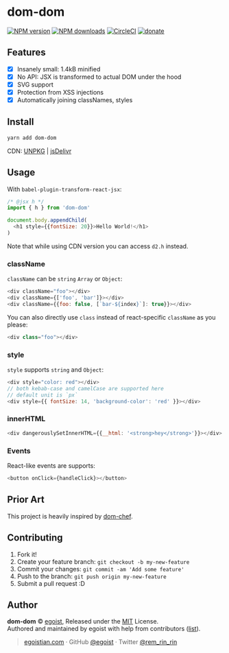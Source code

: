 # dom-dom

[![NPM version](https://img.shields.io/npm/v/dom-dom.svg?style=flat)](https://npmjs.com/package/dom-dom) [![NPM downloads](https://img.shields.io/npm/dm/dom-dom.svg?style=flat)](https://npmjs.com/package/dom-dom) [![CircleCI](https://circleci.com/gh/egoist/dom-dom/tree/master.svg?style=shield&circle-token=1b6201de2b133f5b995fe2730a24b497768d85c6)](https://circleci.com/gh/egoist/dom-dom/tree/master)  [![donate](https://img.shields.io/badge/$-donate-ff69b4.svg?maxAge=2592000&style=flat)](https://github.com/egoist/donate)

## Features

- [x] Insanely small: 1.4kB minified
- [x] No API: JSX is transformed to actual DOM under the hood
- [x] SVG support
- [x] Protection from XSS injections
- [x] Automatically joining classNames, styles

## Install

```bash
yarn add dom-dom
```

CDN: [UNPKG](https://unpkg.com/dom-dom/dist/) | [jsDelivr](https://cdn.jsdelivr.net/npm/dom-dom/dist/)

## Usage

With `babel-plugin-transform-react-jsx`:

```js
/* @jsx h */
import { h } from 'dom-dom'

document.body.appendChild(
  <h1 style={{fontSize: 20}}>Hello World!</h1>
)
```

Note that while using CDN version you can access `d2.h` instead.

### className

`className` can be `string` `Array` or `Object`:

```js
<div className="foo"></div>
<div className={['foo', 'bar']}></div>
<div className={{foo: false, [`bar-${index}`]: true}}></div>
```

You can also directly use `class` instead of react-specific `className` as you please:

```js
<div class="foo"></div>
```

### style

`style` supports `string` and `Object`:

```js
<div style="color: red"></div>
// both kebab-case and camelCase are supported here
// default unit is `px`
<div style={{ fontSize: 14, 'background-color': 'red' }}></div>
```

### innerHTML

```js
<div dangerouslySetInnerHTML={{__html: '<strong>hey</strong>'}}></div>
```

### Events

React-like events are supports:

```js
<button onClick={handleClick}></button>
```

## Prior Art

This project is heavily inspired by [dom-chef](https://github.com/vadimdemedes/dom-chef).

## Contributing

1. Fork it!
2. Create your feature branch: `git checkout -b my-new-feature`
3. Commit your changes: `git commit -am 'Add some feature'`
4. Push to the branch: `git push origin my-new-feature`
5. Submit a pull request :D


## Author

**dom-dom** © [egoist](https://github.com/egoist), Released under the [MIT](./LICENSE) License.<br>
Authored and maintained by egoist with help from contributors ([list](https://github.com/egoist/dom-dom/contributors)).

> [egoistian.com](https://egoistian.com) · GitHub [@egoist](https://github.com/egoist) · Twitter [@rem_rin_rin](https://twitter.com/rem_rin_rin)
